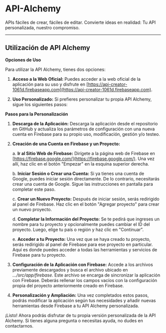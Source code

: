 # API-Alchemy
APIs fáciles de crear, fáciles de editar. 
Convierte ideas en realidad: Tu API personalizada, nuestro compromiso.

---


## Utilización de API Alchemy

**Opciones de Uso**

Para utilizar la API Alchemy, tienes dos opciones:

1. **Acceso a la Web Oficial:**
   Puedes acceder a la web oficial de la aplicación para su uso y disfrute en [https://api-creator-1061d.firebaseapp.com](https://api-creator-1061d.firebaseapp.com).

2. **Uso Personalizado:**
   Si prefieres personalizar tu propia API Alchemy, sigue los siguientes pasos:

**Pasos para la Personalización**

1. **Descarga de la Aplicación:**
   Descarga la aplicación desde el repositorio en GitHub y actualiza los parámetros de configuración con una nueva cuenta en Firebase para su propio uso, modificación, gestión y/o testeo.

2. **Creación de una Cuenta en Firebase y un Proyecto:**

    a. **Ir al Sitio Web de Firebase:**
       Dirígete a la página web de Firebase en [https://firebase.google.com/](https://firebase.google.com/). Una vez allí, haz clic en el botón "Empezar" en la esquina superior derecha.

    b. **Iniciar Sesión o Crear una Cuenta:**
       Si ya tienes una cuenta de Google, puedes iniciar sesión directamente. De lo contrario, necesitarás crear una cuenta de Google. Sigue las instrucciones en pantalla para completar este paso.

    c. **Crear un Nuevo Proyecto:**
       Después de iniciar sesión, serás redirigido al panel de Firebase. Haz clic en el botón "Agregar proyecto" para crear un nuevo proyecto.

    d. **Completar la Información del Proyecto:**
       Se te pedirá que ingreses un nombre para tu proyecto y opcionalmente puedes cambiar el ID del proyecto. Luego, elige tu país o región y haz clic en "Continuar".

    e. **Acceder a tu Proyecto:**
       Una vez que se haya creado tu proyecto, serás redirigido al panel de Firebase para ese proyecto en particular. Aquí es donde puedes acceder a todas las herramientas y servicios de Firebase para tu proyecto.

3. **Configuración de la Aplicación con Firebase:**
   Accede a los archivos previamente descargados y busca el archivo ubicado en *.../src/app/firebase*. Este archivo se encarga de sincronizar la aplicación con Firebase. Deberás rellenar los campos vacíos con la configuración propia del proyecto anteriormente creado en Firebase.

4. **Personalización y Ampliación:**
   Una vez completados estos pasos, podrás modificar la aplicación según tus necesidades y añadir nuevas herramientas desde Firebase a tu API Alchemy personalizada.

¡Listo! Ahora podrás disfrutar de tu propia versión personalizada de la API Alchemy. Si tienes alguna pregunta o necesitas ayuda, no dudes en contactarnos.
